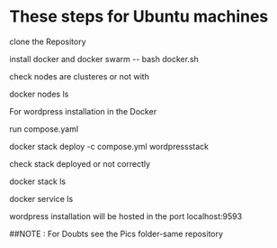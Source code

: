 # These steps for Ubuntu machines
clone the Repository

install docker and docker swarm -- bash docker.sh

check nodes are clusteres or not with 

  docker nodes ls

For wordpress installation in the Docker

run compose.yaml 

docker stack deploy -c compose.yml wordpressstack

check stack deployed or not correctly

docker stack ls

docker service ls

wordpress installation will be hosted in the port localhost:9593

##NOTE : For Doubts see the Pics folder-same repository
